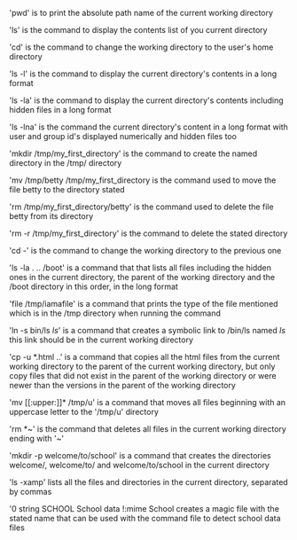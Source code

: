 'pwd' is to print the absolute path name of the current working directory

'ls' is the command to display the contents list of you current directory

'cd' is the command  to change the working directory to the user's home directory

'ls -l' is the command to display the current directory's contents in a long format

'ls -la' is the command to display the current directory's contents including hidden files in a long format

'ls -lna' is the command the current directory's content in a long format with user and group id's displayed numerically and hidden files too

'mkdir /tmp/my_first_directory' is the command to create the named directory in the /tmp/ directory

'mv /tmp/betty /tmp/my_first_directory is the command used to move the file betty to the directory stated

'rm /tmp/my_first_directory/betty' is the command used to delete the file betty from its directory

'rm -r /tmp/my_first_directory' is the command to delete the stated directory

'cd -' is the command to change the working directory to the previous one

'ls -la . .. /boot' is a command that that lists all files including the hidden ones in the current directory, the parent of the working directory and the /boot directory in this order, in the long format

'file /tmp/iamafile' is a command that prints the type of the file mentioned which is in the /tmp directory when running the command

'ln -s bin/ls _ls_' is a command that creates a symbolic link to /bin/ls named _ls_ this link should be in the current working directory

'cp -u *.html ..' is a command that copies all the html files from the current working directory to the parent of the current working directory, but only copy files that did not exist in the parent of the working directory or were newer than the versions in the parent of the working directory 

'mv [[:upper:]]* /tmp/u' is a command that moves all files beginning with an uppercase letter to the '/tmp/u' directory

'rm *~' is the command that deletes all files in the current working directory ending with '~'

'mkdir -p welcome/to/school' is a command that creates the directories welcome/, welcome/to/ and welcome/to/school in the current directory

'ls -xamp' lists all the files and directories in the current directory, separated by commas

'0 string SCHOOL School data 
!:mime School creates a magic file with the stated name that can be used with the command file to detect school data files
